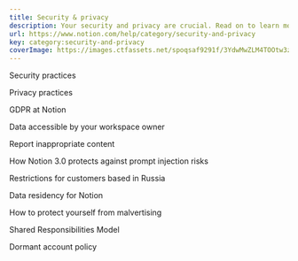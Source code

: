 ```yaml
---
title: Security & privacy
description: Your security and privacy are crucial. Read on to learn more about how we keep you and your data safe.
url: https://www.notion.com/help/category/security-and-privacy
key: category:security-and-privacy
coverImage: https://images.ctfassets.net/spoqsaf9291f/3YdwMwZLM4TOOtw3zhRapu/921aab4d60915dab285934890cec92af/trust_and_safety_thumb.png
---
```


Security practices

Privacy practices

GDPR at Notion

Data accessible by your workspace owner

Report inappropriate content

How Notion 3.0 protects against prompt injection risks

Restrictions for customers based in Russia

Data residency for Notion

How to protect yourself from malvertising

Shared Responsibilities Model

Dormant account policy